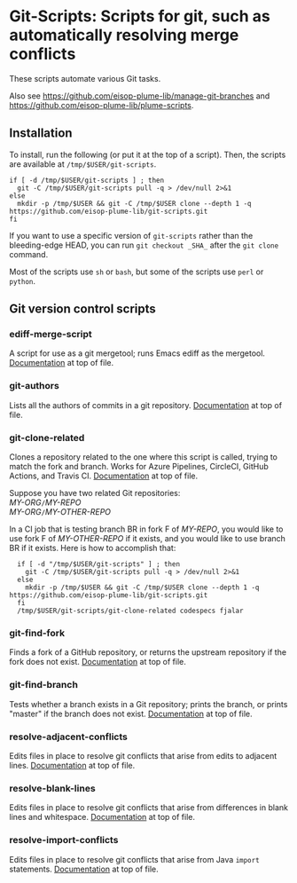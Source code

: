 # Git-Scripts:  Scripts for git, such as automatically resolving merge conflicts

These scripts automate various Git tasks.

Also see https://github.com/eisop-plume-lib/manage-git-branches
and https://github.com/eisop-plume-lib/plume-scripts.

## Installation

To install, run the following (or put it at the top of a script).
Then, the scripts are available at `/tmp/$USER/git-scripts`.

```
if [ -d /tmp/$USER/git-scripts ] ; then
  git -C /tmp/$USER/git-scripts pull -q > /dev/null 2>&1
else
  mkdir -p /tmp/$USER && git -C /tmp/$USER clone --depth 1 -q https://github.com/eisop-plume-lib/git-scripts.git
fi
```

If you want to use a specific version of `git-scripts` rather than the
bleeding-edge HEAD, you can run `git checkout _SHA_` after the `git clone`
command.

Most of the scripts use `sh` or `bash`,
but some of the scripts use `perl` or `python`.


## Git version control scripts

### ediff-merge-script

A script for use as a git mergetool; runs Emacs ediff as the mergetool.
[Documentation](ediff-merge-script) at top of file.

### git-authors

Lists all the authors of commits in a git repository.
[Documentation](git-authors) at top of file.

### git-clone-related

Clones a repository related to the one where this script is called, trying
to match the fork and branch.
Works for Azure Pipelines, CircleCI, GitHub Actions, and Travis CI.
[Documentation](git-clone-related) at top of file.

Suppose you have two related Git repositories:\
  *MY-ORG*`/`*MY-REPO*\
  *MY-ORG*`/`*MY-OTHER-REPO*

In a CI job that is testing branch BR in fork F of *MY-REPO*,
you would like to use fork F of *MY-OTHER-REPO* if it exists,
and you would like to use branch BR if it exists.
Here is how to accomplish that:

```
  if [ -d "/tmp/$USER/git-scripts" ] ; then
    git -C /tmp/$USER/git-scripts pull -q > /dev/null 2>&1
  else
    mkdir -p /tmp/$USER && git -C /tmp/$USER clone --depth 1 -q https://github.com/eisop-plume-lib/git-scripts.git
  fi
  /tmp/$USER/git-scripts/git-clone-related codespecs fjalar
```

### git-find-fork

Finds a fork of a GitHub repository, or returns the upstream repository
if the fork does not exist.
[Documentation](git-find-fork) at top of file.

### git-find-branch

Tests whether a branch exists in a Git repository;
prints the branch, or prints "master" if the branch does not exist.
[Documentation](git-find-branch) at top of file.

### resolve-adjacent-conflicts

Edits files in place to resolve git conflicts that arise from edits to
adjacent lines.
[Documentation](resolve-adjacent-conflicts) at top of file.

### resolve-blank-lines

Edits files in place to resolve git conflicts that arise from differences in
blank lines and whitespace.
[Documentation](resolve-blank-lines) at top of file.

### resolve-import-conflicts

Edits files in place to resolve git conflicts that arise from Java `import`
statements.
[Documentation](resolve-import-conflicts) at top of file.

